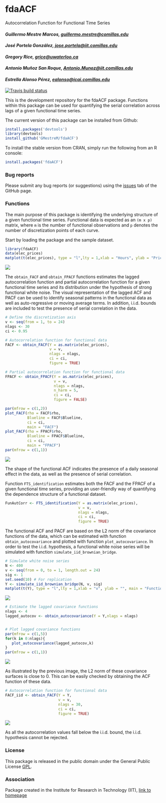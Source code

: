 # fdaACF
Autocorrelation Function for Functional Time Series


#### *Guillermo Mestre Marcos, guillermo.mestre@comillas.edu*
#### *José Portela González, jose.portela@iit.comillas.edu*
#### *Gregory Rice, grice@uwaterloo.ca*
#### *Antonio Muñoz San Roque, Antonio.Munoz@iit.comillas.edu*
#### *Estrella Alonso Pérez, ealonso@icai.comillas.edu*


<!-- badges: start -->
  [![Travis build status](https://travis-ci.org/GMestreM/fdaACF.svg?branch=master)](https://travis-ci.org/GMestreM/fdaACF)
<!-- badges: end -->


This is the development repository for the fdaACF package. Functions within this package can be used for quantifying the serial correlation across lags of a given functional time series.


The current version of this package can be installed from Github:


```r
install.packages('devtools')
library(devtools)
install_github('GMestreM/fdaACF')
```

To install the stable version from CRAN, simply run the following from an R console:

```r
install.packages('fdaACF')
```

### Bug reports

Please submit any bug reports (or suggestions) using the [issues](https://github.com/GMestreM/fdaACF/issues) tab of the GitHub page.


### Functions

The main purpose of this package is identifying the underlying structure of a given functional time series. Functional data is expected as an `(m x p)` matrix, where `m` is the number of functional observations and `p` denotes the number of discretization points of each curve.


Start by loading the package and the sample dataset.


```r
library(fdaACF)
data(elec_prices)
matplot(t(elec_prices), type = "l",lty = 1,xlab = "Hours", ylab = "Price (€/MWh)")
```


![](README-files/figure-html/elec_prices.png)<!-- -->


The `obtain_FACF` and `obtain_FPACF` functions estimates the lagged autocorrelation function and partial autocorrelation function for a given functional time series and its distribution under the hypothesis of strong functional white noise. The visual representation of the lagged ACF and PACF can be used to identify seasonal patterns in the functional data as well as auto-regressive or moving average terms. In addition, i.i.d. bounds are included to test the presence of serial correlation in the data.


```r
# Define the discretization axis
v <- seq(from = 1, to = 24)
nlags <- 30
ci <- 0.95

# Autocorrelation function for functional data
FACF <- obtain_FACF(Y = as.matrix(elec_prices), 
                    v = v,
                    nlags = nlags,
                    ci = ci,
                    figure = TRUE)

# Partial autocorrelation function for functional data
FPACF <- obtain_FPACF(Y = as.matrix(elec_prices), 
                      v = v,
                      nlags = nlags,
                      n_harm = 5, 
                      ci = ci,
                      figure = FALSE)

par(mfrow = c(1,2))
plot_FACF(rho = FACF$rho,
          Blueline = FACF$Blueline,
          ci = ci,
          main = "FACF")
plot_FACF(rho = FPACF$rho,
          Blueline = FPACF$Blueline,
          ci = ci,
          main = "FPACF")
par(mfrow = c(1,1))
```


![](README-files/figure-html/FACF_FPACF_Prices.png)<!-- -->


The shape of the functional ACF indicates the presence of a daily seasonal effect in the data, as well as the presence of serial correlation.

Function `FTS_identification` estimates both the FACF and the FPACF of a given functional time series, providing an user-friendly way of quantifying the dependence structure of a functional dataset.

```r
FunAutCorr <- FTS_identification(Y = as.matrix(elec_prices), 
                                 v = v,
                                 nlags = nlags,
                                 ci = ci,
                                 figure = TRUE)
```

The functional ACF and PACF are based on the L2 norm of the covariance functions of the data, which can be estimated with function `obtain_autocovariance` and plotted with function `plot_autocovariance`. In order to test the i.i.d. hypothesis, a functional white noise series will be simulated with function `simulate_iid_brownian_bridge`.


```r
# Simulate white noise series
N <- 400
v <- seq(from = 0, to = 1, length.out = 24)
sig <- 1
set.seed(10) # For replication
Y <- simulate_iid_brownian_bridge(N, v, sig)
matplot(t(Y), type = "l",lty = 1,xlab = "v", ylab = "", main = "Functional Brownian Bridge")
```

![](README-files/figure-html/b_bridge.png)<!-- -->



```r
# Estimate the lagged covariance functions
nlags <- 4
lagged_autocov <- obtain_autocovariance(Y = Y,nlags = nlags)


# Plot lagged covariance functions
par(mfrow = c(1,5))
for(k in 0:nlags){
   plot_autocovariance(lagged_autocov,k)
}
par(mfrow = c(1,1))

```


![](README-files/figure-html/autocov_surfc.png)<!-- -->


As illustrated by the previous image, the L2 norm of these covariance surfaces is close to 0. This can be easily checked by obtaining the ACF function of these data.


```r
# Autocorrelation function for functional data
FACF_iid <- obtain_FACF(Y = Y, 
                        v = v,
                        nlags = 30,
                        ci = ci,
                        figure = TRUE)
```


![](README-files/figure-html/FACF_iid.png)<!-- -->



As all the autocorrelation values fall below the i.i.d. bound, the i.i.d. hypothesis cannot be rejected.


### License

This package is released in the public domain under the General Public License [GPL](https://www.gnu.org/licenses/gpl-3.0.en.html). 

### Association
Package created in the Institute for Research in Technology (IIT), [link to homepage](https://www.iit.comillas.edu/index.php.en) 
